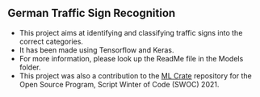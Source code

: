 ## German Traffic Sign Recognition

- This project aims at identifying and classifying traffic signs into the correct categories.
- It has been made using Tensorflow and Keras.
- For more information, please look up the ReadMe file in the Models folder.
- This project was also a contribution to the [ML Crate](https://github.com/abhisheks008/ML-Crate) repository for the Open Source Program, Script Winter of Code (SWOC) 2021.

